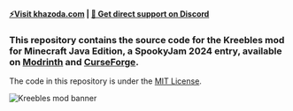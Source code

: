 #### [⚡Visit khazoda.com](https://khazoda.com)  |  [💬 Get direct support on Discord](https://discord.com/invite/vEZUkSxwR9)

### This repository contains the source code for the Kreebles mod for Minecraft Java Edition, a SpookyJam 2024 entry, available on [Modrinth](https://modrinth.com/mod/kreebles) and [CurseForge](https://www.curseforge.com/minecraft/mc-mods/kreebles).

The code in this repository is under the [MIT License](https://github.com/Khazoda/kreebles/blob/latest-stable/LICENSE).

![Kreebles mod banner](https://github.com/Khazoda/kreebles/blob/Web-Assets/description_common/logo_wide.png?raw=true)
